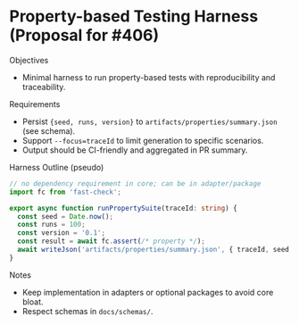 # Property-based Testing Harness (Proposal for #406)

Objectives
- Minimal harness to run property-based tests with reproducibility and traceability.

Requirements
- Persist `{seed, runs, version}` to `artifacts/properties/summary.json` (see schema).
- Support `--focus=traceId` to limit generation to specific scenarios.
- Output should be CI-friendly and aggregated in PR summary.

Harness Outline (pseudo)
```ts
// no dependency requirement in core; can be in adapter/package
import fc from 'fast-check';

export async function runPropertySuite(traceId: string) {
  const seed = Date.now();
  const runs = 100;
  const version = '0.1';
  const result = await fc.assert(/* property */);
  await writeJson('artifacts/properties/summary.json', { traceId, seed, runs, version, passed: true });
}
```

Notes
- Keep implementation in adapters or optional packages to avoid core bloat.
- Respect schemas in `docs/schemas/`.
